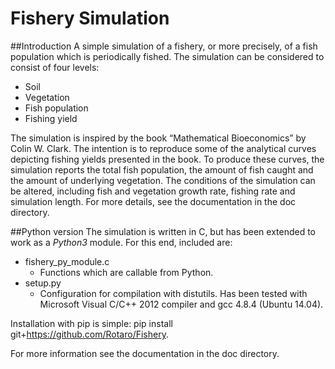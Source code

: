 # Fishery Simulation

##Introduction
A simple simulation of a fishery, or more precisely, of a fish population which is periodically fished. The 
simulation can be considered to consist of four levels:

- Soil
- Vegetation
- Fish population
- Fishing yield

The simulation is inspired by the book “Mathematical Bioeconomics” by Colin W. Clark. The intention is to reproduce 
some of the analytical curves depicting fishing yields presented in the book. To produce these curves, the simulation
reports the total fish population, the amount of fish caught and the amount of underlying vegetation. The conditions of 
the simulation can be altered, including fish and vegetation growth rate, fishing rate and simulation length. For more 
details, see the documentation in the doc directory.

##Python version
The simulation is written in C, but has been extended to work as a _Python3_ module. For this end, included are:

- fishery_py_module.c
  - Functions which are callable from Python.
- setup.py
  - Configuration for compilation with distutils. Has been tested with Microsoft Visual C/C++ 2012 compiler and gcc 4.8.4 (Ubuntu 14.04).
  
Installation with pip is simple: pip install git+https://github.com/Rotaro/Fishery.

For more information see the documentation in the doc directory.

